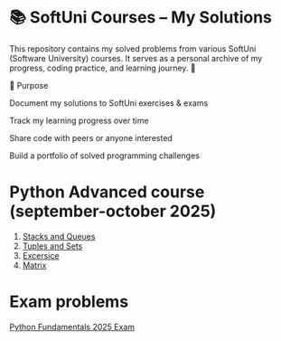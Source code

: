 # 📚 SoftUni Courses – My Solutions

This repository contains my solved problems from various SoftUni (Software University) courses.
It serves as a personal archive of my progress, coding practice, and learning journey. 🚀

🎯 Purpose

Document my solutions to SoftUni exercises & exams

Track my learning progress over time

Share code with peers or anyone interested

Build a portfolio of solved programming challenges

# Python Advanced course (september-october 2025)
1. [Stacks and Queues](https://github.com/YoanaBorisova08/SoftUni-Courses/tree/main/PythonAdvanced/01.StacksAndQueues)
2. [Tuples and Sets](https://github.com/YoanaBorisova08/SoftUni-Courses/tree/main/PythonAdvanced/02.TuplesAndSets)
3. [Excersice](https://github.com/YoanaBorisova08/SoftUni-Courses/tree/main/PythonAdvanced/03.Excercises)
4. [Matrix](https://github.com/YoanaBorisova08/SoftUni_courses/tree/main/PythonAdvanced/04.%20Matrix)

# Exam problems

[Python Fundamentals 2025 Exam](https://github.com/YoanaBorisova08/SoftUni-Courses/tree/main/PythonFundamentalsExam)
